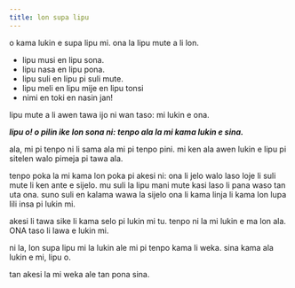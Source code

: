 ```yaml
---
title: lon supa lipu
---
```


o kama lukin e supa lipu mi. ona la lipu mute a li lon. 
- lipu musi en lipu sona. 
- lipu nasa en lipu pona. 
- lipu suli en lipu pi suli mute. 
- lipu meli en lipu mije en lipu tonsi
- nimi en toki en nasin jan!

lipu mute a li awen tawa ijo ni wan taso: mi lukin e ona. 

***lipu o! o pilin ike lon sona ni: tenpo ala la mi kama lukin e sina.***

ala, mi pi tenpo ni li sama ala mi pi tenpo pini. mi ken ala awen lukin e lipu pi sitelen walo pimeja pi tawa ala. 

tenpo poka la mi kama lon poka pi akesi ni: ona li jelo walo laso loje li suli mute li ken ante e sijelo. mu suli la lipu mani mute kasi laso li pana waso tan uta ona. suno suli en kalama wawa la sijelo ona li kama linja li kama lon lupa lili insa pi lukin mi. 

akesi li tawa sike li kama selo pi lukin mi tu. tenpo ni la mi lukin e ma lon ala. ONA taso li lawa e lukin mi.

ni la, lon supa lipu mi la lukin ale mi pi tenpo kama li weka. sina kama ala lukin e mi, lipu o. 

tan akesi la mi weka ale tan pona sina. 
